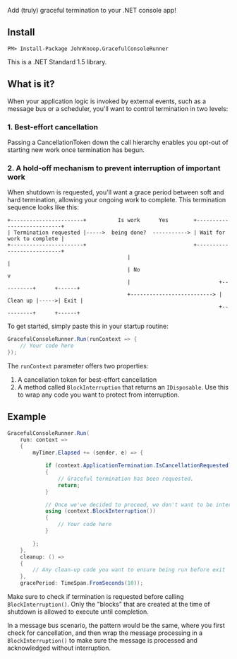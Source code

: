 Add (truly) graceful termination to your .NET console app!

## Install
    PM> Install-Package JohnKnoop.GracefulConsoleRunner

This is a .NET Standard 1.5 library.

## What is it?

When your application logic is invoked by external events, such as a message bus or a scheduler, you'll want to control termination in two levels:

### 1. Best-effort cancellation
Passing a CancellationToken down the call hierarchy enables you opt-out of starting new work once termination has begun.

### 2. A hold-off mechanism to prevent interruption of important work
When shutdown is requested, you'll want a grace period between soft and hard termination, allowing your ongoing work to complete. This termination sequence looks like this:

```
+-----------------------+          Is work      Yes        +---------------------------+
| Termination requested |----->  being done?  -----------> | Wait for work to complete |
+-----------------------+                                  +---------------------------+
                                      |                                  |                     
                                      | No                               v                   
                                      |                            +----------+      +------+
                                      +--------------------------> | Clean up |----->| Exit |
                                                                   +----------+      +------+                 
```

To get started, simply paste this in your startup routine:

```csharp
GracefulConsoleRunner.Run(runContext => {
    // Your code here
});
```

The `runContext` parameter offers two properties:
1. A cancellation token for best-effort cancellation
2. A method called `BlockInterruption` that returns an `IDisposable`. Use this to wrap any code you want to protect from interruption.

## Example

```csharp
GracefulConsoleRunner.Run(
    run: context =>
    {
        myTimer.Elapsed += (sender, e) => {

            if (context.ApplicationTermination.IsCancellationRequested)
            {
                // Graceful termination has been requested.
                return;
            }

            // Once we've decided to proceed, we don't want to be interrupted until processing is complete
            using (context.BlockInterruption())
            {
                // Your code here
            }

        };
    },
    cleanup: () =>
    {
        // Any clean-up code you want to ensure being run before exit
    },
    gracePeriod: TimeSpan.FromSeconds(10));
```

Make sure to check if termination is requested before calling `BlockInterruption()`. Only the "blocks" that are created at the time of shutdown is allowed to execute until completion.

In a message bus scenario, the pattern would be the same, where you first check for cancellation, and then wrap the message processing in a `BlockInterruption()` to make sure the message is processed and acknowledged without interruption.
